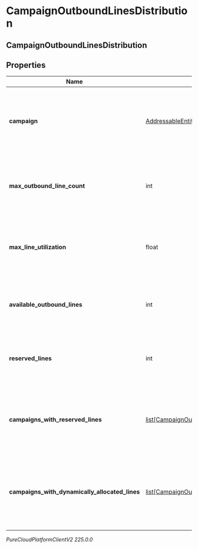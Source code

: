 # CampaignOutboundLinesDistribution

## CampaignOutboundLinesDistribution

## Properties

|Name | Type | Description | Notes|
|------------ | ------------- | ------------- | -------------|
| **campaign** | [AddressableEntityRef](AddressableEntityRef) | The Campaign for which dialing group distribution information was requested | [optional] |
| **max_outbound_line_count** | int | Maximum outbound calls that can be placed for Campaign&#39;s Edge Group or Site | [optional] |
| **max_line_utilization** | float | Maximum ratio of dialer calls to Campaign&#39;s Edge Group or Site capacity | [optional] |
| **available_outbound_lines** | int | Number of available outbound lines in Campaign&#39;s Edge Group or Site | [optional] |
| **reserved_lines** | int | Number of reserved outbound lines in Campaign&#39;s Edge Group or Site | [optional] |
| **campaigns_with_reserved_lines** | [list[CampaignOutboundLinesReservation]](CampaignOutboundLinesReservation) | Information about campaigns with reserving lines in Campaign&#39;s Edge Group or Site | [optional] |
| **campaigns_with_dynamically_allocated_lines** | [list[CampaignOutboundLinesAllocation]](CampaignOutboundLinesAllocation) | Information about campaigns using dynamic lines allocation in Campaign&#39;s Edge Group or Site | [optional] |



_PureCloudPlatformClientV2 225.0.0_
